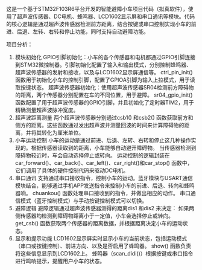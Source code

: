 这是一个基于STM32F103R6平台开发的智能避障小车项目代码（拟真软件），使用了超声波传感器、DC电机、蜂鸣器、LCD1602显示屏和串口通讯等模块。代码的核心逻辑是通过超声波传感器检测前方距离，结合按键或串口控制实现小车的前进、后退、左转、右转和停止功能，同时支持自动避障功能。

项目分析：
1. 模块初始化
GPIO引脚初始化：小车的各个传感器和电机都通过GPIO引脚连接到STM32微控制器。引脚初始化配置了输入和输出模式，分别控制蜂鸣器、超声波传感器的发射和接收，以及与LCD1602显示屏通信等。
ctrl_pin_init() 函数用于初始化小车的控制引脚，配置了GPIOA引脚为输入上拉模式，用于读取按键状态。
超声波传感器初始化：使用超声波传感器SR04检测前方障碍物的距离，两个传感器分别配置在车的不同位置，用于避障。
sr04_gpio_init() 函数配置了用于超声波传感器的GPIO引脚，并且初始化了定时器TIM2，用于精确测量超声波脉冲宽度。
2. 超声波距离测量
两个超声波传感器分别通过csb1() 和csb2() 函数获取前方和侧方的距离。这些函数通过发出超声波并测量回波的时间来计算障碍物的距离，并将其转化为厘米单位。
3. 小车运动控制
小车的运动是通过前进、后退、左转、右转和停止这几种操作实现的。根据传感器读取到的距离，小车能够自动避开障碍物。
当传感器检测到障碍物较近时，车会自动选择停止或转向。
运动控制的逻辑封装在car_forward()、car_back()、car_left()、car_right()和car_stop() 函数中，它们调用了具体的硬件控制代码来驱动DC电机。
4. 串口通讯
支持通过串口接收指令，控制小车的运动。蓝牙模块与USART通信模块结合，能够通过手机APP发送指令来控制小车的前进、后退、转向和蜂鸣器响。
chuankou() 函数处理串口接收到的指令，并做出相应的动作。
串口通信模式（蓝牙控制模式）与手动按键控制模式可以切换。
5. 避障逻辑
避障逻辑通过超声波传感器测得的距离dis1 和dis2 来决定：
如果两侧传感器均检测到障碍物距离小于一定值，小车会选择停止或转向。
get_csb() 函数获取两个传感器的距离数据，并根据距离决定小车的运动状态。
6. 显示和提示功能
LCD1602显示屏实时显示小车的当前状态，包括运动模式（串口或按键控制）、前进方向、以及是否启用了蜂鸣器。
show() 函数负责将这些信息显示到LCD1602上。
蜂鸣器（scan_didi()）根据按键或串口指令进行鸣响提示，提醒用户小车的状态。

